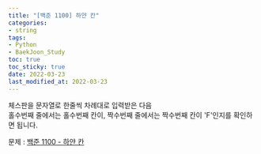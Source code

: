 ```yaml
---
title: "[백준 1100] 하얀 칸"
categories: 
- string
tags:
- Python
- BaekJoon_Study
toc: true
toc_sticky: true
date: 2022-03-23
last_modified_at: 2022-03-23
---
```


체스판을 문자열로 한줄씩 차례대로 입력받은 다음  
홀수번째 줄에서는 홀수번째 칸이, 짝수번째 줄에서는 짝수번째 칸이 'F'인지를 확인하면 됩니다.


문제 : [백준 1100 - 하얀 칸](https://www.acmicpc.net/problem/1100)

<script src="https://gist.github.com/Ryumaker/1a0eebc02969d5e171693934aa3ac0c6.js"></script>



